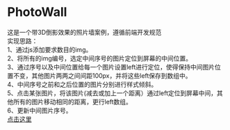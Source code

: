# PhotoWall
这是一个带3D倒影效果的照片墙案例，遵循前端开发规范      
实现思路：    
1、通过js添加要求数目的img。     
2、将所有的img编号，选定中间序号的图片定位到屏幕的中间位置。        
3、通过序号以及中间位置给每一个图片设置left进行定位，使得保持中间图片位置不变，其他图片两两之间间距100px，并将这些left保存到数组中。      
4、中间序号之前和之后位置的图片分别进行样式倾斜。       
5、点击某张图片，将该图片(减去或加上一个距离）通过left定位到屏幕中间，其他所有的图片移动相同的距离，更行left数组。       
6、更新中间图片序号。      
[点击这里](https://sanchunpeng.github.io/PhotoWall/)
